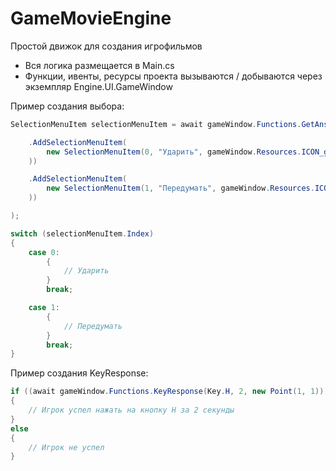 # GameMovieEngine
Простой движок для создания игрофильмов

- Вся логика размещается в Main.cs
- Функции, ивенты, ресурсы проекта вызываются / добываются через экземпляр Engine.UI.GameWindow

Пример создания выбора:
```csharp
SelectionMenuItem selectionMenuItem = await gameWindow.Functions.GetAnswerFromSelectionMenu(new SelectionMenu()

    .AddSelectionMenuItem(
        new SelectionMenuItem(0, "Ударить", gameWindow.Resources.ICON_github.FullName
    ))

    .AddSelectionMenuItem(
        new SelectionMenuItem(1, "Передумать", gameWindow.Resources.ICON_github.FullName
    ))

);

switch (selectionMenuItem.Index)
{
    case 0:
        {
            // Ударить
        }
        break;

    case 1:
        {
            // Передумать
        }
        break;
}
```

Пример создания KeyResponse:
```csharp
if ((await gameWindow.Functions.KeyResponse(Key.H, 2, new Point(1, 1))) == KeyResponseResult.Successfully)
{
    // Игрок успел нажать на кнопку H за 2 секунды
}
else
{
    // Игрок не успел
}
```
